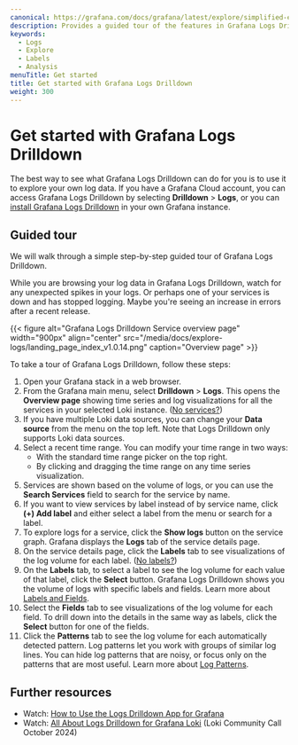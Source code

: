 ```yaml
---
canonical: https://grafana.com/docs/grafana/latest/explore/simplified-exploration/logs/get-started/
description: Provides a guided tour of the features in Grafana Logs Drilldown.
keywords:
  - Logs
  - Explore
  - Labels
  - Analysis
menuTitle: Get started
title: Get started with Grafana Logs Drilldown
weight: 300
---
```


# Get started with Grafana Logs Drilldown

The best way to see what Grafana Logs Drilldown can do for you is to use it to explore your own log data.
If you have a Grafana Cloud account, you can access Grafana Logs Drilldown by selecting **Drilldown** > **Logs**, or you can [install Grafana Logs Drilldown](https://grafana.com/docs/grafana-cloud/visualizations/simplified-exploration/logs/access/) in your own Grafana instance.

<!-- Comment - NEEDS TO BE REPLACED WITH UPDATED VIDEO
To learn more, check out our overview video:

{{< youtube id="iH0Ufv2bD1U" >}}-->

## Guided tour

We will walk through a simple step-by-step guided tour of Grafana Logs Drilldown.

While you are browsing your log data in Grafana Logs Drilldown, watch for any unexpected spikes in your logs. Or perhaps one of your services is down and has stopped logging. Maybe you're seeing an increase in errors after a recent release.

<!-- Make updating the screenshots easier by putting the Logs Drilldown version in the file name. This lets everyone know the last time the screenshots were updated.-->

{{< figure alt="Grafana Logs Drilldown Service overview page" width="900px" align="center" src="/media/docs/explore-logs/landing_page_index_v1.0.14.png" caption="Overview page" >}}

To take a tour of Grafana Logs Drilldown, follow these steps:

1. Open your Grafana stack in a web browser.
1. From the Grafana main menu, select **Drilldown** > **Logs**.
   This opens the **Overview page** showing time series and log visualizations for all the services in your selected Loki instance. ([No services?](https://grafana.com/docs/grafana-cloud/visualizations/simplified-exploration/logs/troubleshooting/#there-are-no-services))
1. If you have multiple Loki data sources, you can change your **Data source** from the menu on the top left. Note that Logs Drilldown only supports Loki data sources.
1. Select a recent time range. You can modify your time range in two ways:
   - With the standard time range picker on the top right.
   - By clicking and dragging the time range on any time series visualization.
1. Services are shown based on the volume of logs, or you can use the **Search Services** field to search for the service by name.
1. If you want to view services by label instead of by service name, click **(+) Add label** and either select a label from the menu or search for a label.
1. To explore logs for a service, click the **Show logs** button on the service graph. Grafana displays the **Logs** tab of the service details page.
1. On the service details page, click the **Labels** tab to see visualizations of the log volume for each label. ([No labels?](../troubleshooting/#there-are-no-labels))
1. On the **Labels** tab, to select a label to see the log volume for each value of that label, click the **Select** button.
   Grafana Logs Drilldown shows you the volume of logs with specific labels and fields. Learn more about [Labels and Fields](../labels-and-fields/).
1. Select the **Fields** tab to see visualizations of the log volume for each field. To drill down into the details in the same way as labels, click the **Select** button for one of the fields.
1. Click the **Patterns** tab to see the log volume for each automatically detected pattern.
   Log patterns let you work with groups of similar log lines. You can hide log patterns that are noisy, or focus only on the patterns that are most useful. Learn more about [Log Patterns](../patterns/).

## Further resources

- Watch: [How to Use the Logs Drilldown App for Grafana](https://www.youtube.com/watch?v=eXwE2vqLcyY)
- Watch: [All About Logs Drilldown for Grafana Loki](https://www.youtube.com/live/XJMQbEuBeMc) (Loki Community Call October 2024)
